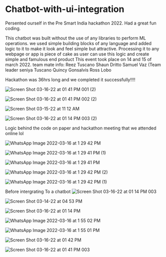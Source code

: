 # Chatbot-with-ui-integration


Persented ourself in the Pre Smart India hackathon 2022. Had a great fun coding.

This chatbot was built without the use of any libraries to perform ML operations. we used simple building blocks of any language and added logic to it to 
make it look and feel simple but attractive. Processing it to any webpage or app is piece of cake as user can use this logic and create simple and famulous end product
This event took place on 14 and 15 of march 2022.
team mate info:
Reez Tuscano
Shaun Dritto
Samuel Vaz (Team leader
seniya Tuscano
Quincy Gonsalvis
Ross Lobo

Hackathon was 36hrs long and we completed it successfully!!!!




![Screen Shot 03-16-22 at 01 41 PM 001 (2)](https://user-images.githubusercontent.com/100014146/158545862-610404c9-5648-4ba4-91a1-47ddf099a1e0.PNG)



![Screen Shot 03-16-22 at 01 41 PM 002 (2)](https://user-images.githubusercontent.com/100014146/158545872-0763ed6d-3421-428a-9563-2017ef085a9f.PNG)





![Screen Shot 03-15-22 at 11 12 AM](https://user-images.githubusercontent.com/100014146/158542262-8f7ae6bc-fd00-40ed-bfe6-2e4980118d11.PNG)



![Screen Shot 03-16-22 at 01 14 PM 003 (2)](https://user-images.githubusercontent.com/100014146/158542273-85d627a1-5761-4a74-8f93-12887090a5f4.PNG)




Logic behind the code on paper and hackathon meeting that we attended online lol




![WhatsApp Image 2022-03-16 at 1 29 42 PM](https://user-images.githubusercontent.com/100014146/158543671-ee3119e8-3e06-41da-a64e-f159ba515a7a.jpeg)



![WhatsApp Image 2022-03-16 at 1 29 41 PM (1)](https://user-images.githubusercontent.com/100014146/158543672-852ee989-f94d-4f71-89fd-cd2e8b165bce.jpeg)




![WhatsApp Image 2022-03-16 at 1 29 41 PM](https://user-images.githubusercontent.com/100014146/158543674-2131c221-e0e8-4938-9668-0fcbc8d116e5.jpeg)



![WhatsApp Image 2022-03-16 at 1 29 42 PM (2)](https://user-images.githubusercontent.com/100014146/158543677-522f0338-d9a1-447b-ab07-3f66b16196c9.jpeg)



![WhatsApp Image 2022-03-16 at 1 29 42 PM (1)](https://user-images.githubusercontent.com/100014146/158543668-0d578eb4-fc24-46a6-8a3a-1deed506c569.jpeg)


 Before intergrating To a chatbot 
![Screen Shot 03-16-22 at 01 14 PM 003](https://user-images.githubusercontent.com/100014146/158542278-c47924d0-cf82-462e-90e2-b23b79c69b4c.PNG)


![Screen Shot 03-14-22 at 04 53 PM](https://user-images.githubusercontent.com/100014146/158542291-bd691402-ae99-4752-a713-2541b25a564d.PNG)


![Screen Shot 03-16-22 at 01 14 PM](https://user-images.githubusercontent.com/100014146/158542284-1d8ed58c-d84a-45d4-84a2-d605debf6a82.PNG)


![WhatsApp Image 2022-03-16 at 1 55 02 PM](https://user-images.githubusercontent.com/100014146/158547740-29a73c11-f3da-4a35-ab31-1685ef2eabe3.jpeg)


![WhatsApp Image 2022-03-16 at 1 55 01 PM](https://user-images.githubusercontent.com/100014146/158547745-c6ca6064-1633-4d4f-8484-695303d00eaa.jpeg)


![Screen Shot 03-16-22 at 01 42 PM](https://user-images.githubusercontent.com/100014146/158545927-9dbf6204-af73-4485-bbf3-0e6470869893.PNG)


![Screen Shot 03-16-22 at 01 41 PM 003](https://user-images.githubusercontent.com/100014146/158545934-8b34a8bd-bed7-4489-abf1-300dd7014bb4.PNG)



